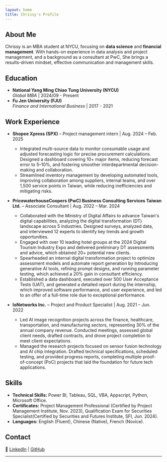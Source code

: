 ```yaml
---
layout: home
title: Chrissy's Profile
---
```


## About Me
Chrissy is an MBA student at NYCU, focusing on **data science** and **financial management**. With hands-on experience in data analysis and project management, and a background as a consultant at PwC, She brings a results-driven mindset, effective communication and management skills.

## Education
- **National Yang Ming Chiao Tung University (NYCU)**  
  *Global MBA* | 2024/09 - Present  
- **Fu Jen University (FJU)**  
  *Finance and International Business* | 2017 - 2021

## Work Experience
- **Shopee Xpress (SPX)** – Project management intern | Aug. 2024 – Feb. 2025  
  - Integrated multi-source data to monitor consumable usage and adjusted forecasting logic for precise procurement calculations. Designed a dashboard covering 10+ major items, reducing forecast error to 5–10%, and fostering smoother interdepartmental decision-making and collaboration.
  - Streamlined inventory management by developing automated tools, improving collaboration among suppliers, internal teams, and over 1,500 service points in Taiwan, while reducing inefficiencies and mitigating risks.

- **PricewaterhouseCoopers (PwC) Business Consulting Services Taiwan Ltd.** – Associate Consultant | Aug. 2022 – Mar. 2024  
  - Collaborated with the Ministry of Digital Affairs to advance Taiwan's digital capabilities, analyzing the digital transformation (DT) landscape across 5 industries. Designed surveys, analyzed data, and interviewed 12 experts to identify key trends and growth opportunities.
  - Engaged with over 10 leading hotel groups at the 2024 Digital Tourism Industry Expo and delivered preliminary DT assessments and advice, which obtained 20+ potential new clients.
  - Spearheaded an internal digital transformation project to optimize assessment models and automate report generation by Introducing generative AI tools, refining prompt designs, and running parameter testing, which achieved a 20% gain in consultant efficiency.
  - Established a data dashboard, executed over 500 User Acceptance Tests (UAT), and generated a detailed report during the internship, which improved software performance, and user experience, and led to an offer of a full-time role due to exceptional performance.

- **IoNetworks Inc.** – Project and Product Specialist | Aug. 2021 – Jun. 2022  
  - Led AI image recognition projects across the finance, healthcare, transportation, and manufacturing sectors, representing 30% of the annual company revenue. Conducted meetings, assessed global client needs, drafted contracts, and drove project completion to meet client expectations.
  - Managed the research projects focused on sensor fusion technology and AI chip integration. Drafted technical specifications, scheduled testing, and provided progress reports, completing multiple proof-of-concept (PoC) projects that laid the foundation for future tech applications.

## Skills
- **Technical Skills:** Power BI, Tableau, SQL, VBA, Appscript, Python, Microsoft Office.
- **Certificates:** Project Management Professional (Certified by Project Management Institute, Nov. 2023), Qualification Exam for Securities Specialist(Certified by Securities and Futures Institute, SFI, Jun. 2024). 
- **Languages:** English (Fluent), Chinese (Native), French (Novice). 

## Contact
🔗 [LinkedIn](www.linkedin.com/in/chrissywangxiv) | [GitHub](https://github.com/chrissyxiv)  

---
